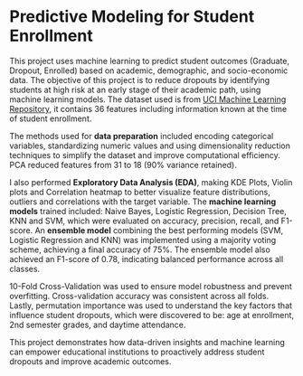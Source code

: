 # Predictive Modeling for Student Enrollment
This project uses machine learning to predict student outcomes (Graduate, Dropout, Enrolled) based on academic, demographic, and socio-economic data. The objective of this project is to reduce dropouts by identifying students at high risk at an early stage of their academic path, using machine learning models. The dataset used is from [UCI Machine Learning Repository](https://doi.org/10.24432/C5MC89), it contains 36 features including information known at the time of student enrollment. 

The methods used for **data preparation** included encoding categorical variables, standardizing numeric values and using dimensionality reduction techniques to simplify the dataset and improve computational efficiency. PCA reduced features from 31 to 18 (90% variance retained). 

I also performed **Exploratory Data Analysis (EDA)**, making KDE Plots, Violin plots and Correlation heatmap to better visualize feature distributions, outliers and correlations with the target variable. 
The **machine learning models** trained included: Naive Bayes, Logistic Regression, Decision Tree, KNN and SVM, which were evaluated on accuracy, precision, recall, and F1-score. An **ensemble model** combining the best performing models (SVM, Logistic Regression and KNN) was implemented using a majority voting scheme, achieving a final accuracy of 75%. The ensemble model also achieved an F1-score of 0.78, indicating balanced performance across all classes.

10-Fold Cross-Validation was used to ensure model robustness and prevent overfitting. Cross-validation accuracy was consistent across all folds. Lastly, permutation importance was used to understand the key factors that influence student dropouts, which were discovered to be: age at enrollment, 2nd semester grades, and daytime attendance. 

This project demonstrates how data-driven insights and machine learning can empower educational institutions to proactively address student dropouts and improve academic outcomes.
